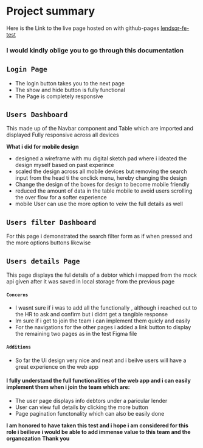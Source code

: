 # Project summary

Here is the Link to the live page hosted on with github-pages
[lendsqr-fe-test](funshyuaj.github.io/lendsqr-fe-test)

### I would kindly oblige you to go through this documentation

## `Login Page`

- The login button takes you to the next page
- The show and hide button is fully functional
- The Page is completely responsive


## `Users Dashboard`
This made up of the Navbar component and Table which are imported and displayed
Fully responsive across all devices



**What i did for mobile design**
- designed a wireframe with mu digital sketch pad where i ideated the design myself based on past experince
- scaled the design across all mobile devices but removing the search input from the head ti the onclick menu, hereby changing the design
- Change the design of the boxes for design to become mobile friendly
- reduced the amount of data in the table mobile to avoid users scrolling the over flow for a softer experience
- mobile User can use the more option to veiw the full details as well


## `Users filter Dashboard`
For this page i demonstrated the search filter form as if when pressed and the more options buttons likewise



## `Users details Page`
This page displays the ful detsils of a debtor which i mapped from the mock api given after it was saved in local storage from the previous page




#### `Concerns`
- I wasnt sure if i was to add all the functionally , although i reached out to the HR to ask and confirm but i didnt get a tangible response
- Im sure if i get to join the team i can implement them quicly and easily
- For the navigations for the other pages i added a link button to display the remaining two pages as in the test Figma file


#### `Additions`
- So far the Ui design very nice and neat and i beilve users will have a great experience on the web app

#### I fully understand the full functionalities of the web app and i can easily implement them when i join the team which are:
- The user page displays info debtors under a paricular lender 
- User can view full details by clicking the more button 
- Page pagination functonality which can also be easily done


**I am honored to have taken this test and i hope i am considered for this role i beilieve i would be able to add immense value to this team and the organozation**
**Thank you**

